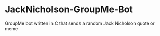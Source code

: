 # JackNicholson-GroupMe-Bot
GroupMe bot written in C that sends a random Jack Nicholson quote or meme
